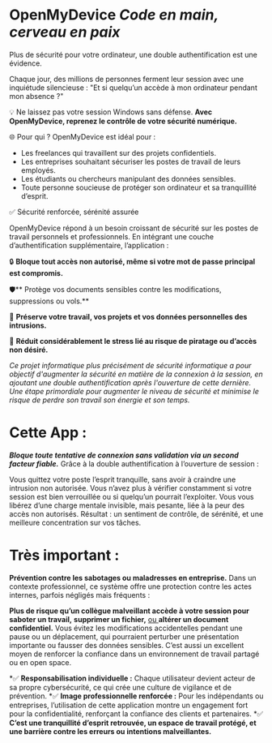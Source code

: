# OpenMyDevice  _Code en main, cerveau en paix_
Plus de sécurité pour votre ordinateur, une double authentification est une évidence.  

Chaque jour, des millions de personnes ferment leur session avec une inquiétude silencieuse : "Et si quelqu’un accède à mon ordinateur pendant mon absence ?"

💡 Ne laissez pas votre session Windows sans défense.
**Avec OpenMyDevice, reprenez le contrôle de votre sécurité numérique.**

🌐  Pour qui ?
OpenMyDevice est idéal pour :

* Les freelances qui travaillent sur des projets confidentiels.
* Les entreprises souhaitant sécuriser les postes de travail de leurs employés.
* Les étudiants ou chercheurs manipulant des données sensibles.
* Toute personne soucieuse de protéger son ordinateur et sa tranquillité d’esprit.

✅ Sécurité renforcée, sérénité assurée

OpenMyDevice répond à un besoin croissant de sécurité sur les postes de travail personnels et professionnels. En intégrant une couche d’authentification supplémentaire, l’application :

🔒 **Bloque tout accès non autorisé, même si votre mot de passe principal est compromis.**

🛡️** Protège vos documents sensibles contre les modifications, suppressions ou vols.**

📂 **Préserve votre travail, vos projets et vos données personnelles des intrusions.**

🧠 **Réduit considérablement le stress lié au risque de piratage ou d’accès non désiré.**

_Ce projet informatique plus précisément de sécurité informatique a pour objectif d'augmenter la sécurité en matière de la connexion à la session, en ajoutant une double authentification après l'ouverture de cette dernière. Une étape primordiale pour augmenter le niveau de sécurité et minimise le risque de perdre son travail son énergie et son temps._

# Cette App :

_**Bloque toute tentative de connexion sans validation via un second facteur fiable.**_
Grâce à la double authentification à l’ouverture de session :

Vous quittez votre poste l’esprit tranquille, sans avoir à craindre une intrusion non autorisée.
Vous n’avez plus à vérifier constamment si votre session est bien verrouillée ou si quelqu’un pourrait l’exploiter.
Vous vous libérez d’une charge mentale invisible, mais pesante, liée à la peur des accès non autorisés.
Résultat : un sentiment de contrôle, de sérénité, et une meilleure concentration sur vos tâches.

# Très important :

 **Prévention contre les sabotages ou maladresses en entreprise.**
Dans un contexte professionnel, ce système offre une protection contre les actes internes, parfois négligés mais fréquents :

**Plus de risque qu’un collègue malveillant accède à votre session pour saboter un travail,** **supprimer un fichier,**  <ins> ou </ins>  **altérer un document confidentiel.**
Vous évitez les modifications accidentelles pendant une pause ou un déplacement, qui pourraient perturber une présentation importante ou fausser des données sensibles.
C’est aussi un excellent moyen de renforcer la confiance dans un environnement de travail partagé ou en open space. 

*✅ **Responsabilisation individuelle :**
Chaque utilisateur devient acteur de sa propre cybersécurité, ce qui crée une culture de vigilance et de prévention.
*✅ **Image professionnelle renforcée :**
Pour les indépendants ou entreprises, l’utilisation de cette application montre un engagement fort pour la confidentialité, renforçant la confiance des clients et partenaires.
*✅ **C’est une tranquillité d’esprit retrouvée, un espace de travail protégé, et une barrière contre les erreurs ou intentions malveillantes.**



